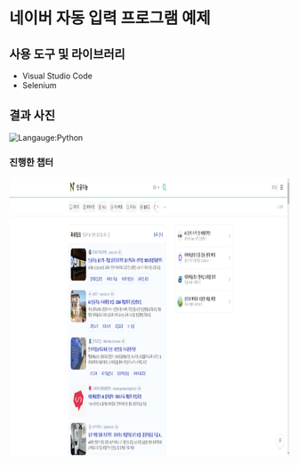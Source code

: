 # 네이버 자동 입력 프로그램 예제
## 사용 도구 및 라이브러리
- Visual Studio Code
- Selenium
## 결과 사진
![Langauge:Python](https://img.shields.io/badge/Language-Python-blue)
<br>

### 진행한 챕터
<img src="naver_인공지능.png" alt="Intro Screen" width="1000px" height="500px">
